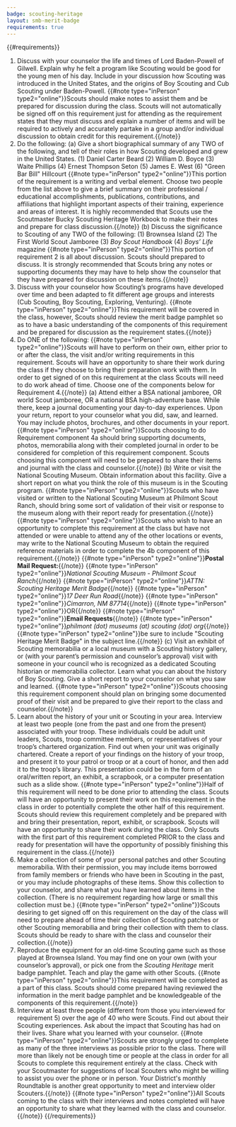 ```yaml
---
badge: scouting-heritage
layout: smb-merit-badge
requirements: true
---
```


{{#requirements}}
1. Discuss with your counselor the life and times of Lord Baden-Powell of Gilwell. Explain why he felt a program like Scouting would be good for the young men of his day. Include in your discussion how Scouting was introduced in the United States, and the origins of Boy Scouting and Cub Scouting under Baden-Powell.
    {{#note type="inPerson" type2="online"}}Scouts should make notes to assist them and be prepared for discussion during the class. Scouts will not automatically be signed off on this requirement just for attending as the requirement states that they must discuss and explain a number of items and will be required to actively and accurately partake in a group and/or individual discussion to obtain credit for this requirement.{{/note}}
2. Do the following:
    (a) Give a short biographical summary of any TWO of the following, and tell of their roles in how Scouting developed and grew in the United States.
        (1) Daniel Carter Beard
        (2) William D. Boyce
        (3) Waite Phillips
        (4) Ernest Thompson Seton
        (5) James E. West
        (6) "Green Bar Bill" Hillcourt
        {{#note type="inPerson" type2="online"}}This portion of the requirement is a writing and verbal element. Choose two people from the list above to give a brief summary on their professional / educational accomplishments, publications, contributions, and affiliations that highlight important aspects of their training, experience and areas of interest. It is highly recommended that Scouts use the Scoutmaster Bucky Scouting Heritage Workbook to make their notes and prepare for class discussion.{{/note}}
    (b) Discuss the significance to Scouting of any TWO of the following:
        (1) Brownsea Island
        (2) The First World Scout Jamboree
        (3) *Boy Scout Handbook*
        (4) *Boys’ Life* magazine
        {{#note type="inPerson" type2="online"}}This portion of requirement 2 is all about discussion. Scouts should prepared to discuss. It is strongly recommended that Scouts bring any notes or supporting documents they may have to help show the counselor that they have prepared for discussion on these items.{{/note}}
3. Discuss with your counselor how Scouting’s programs have developed over time and been adapted to fit different age groups and interests (Cub Scouting, Boy Scouting, Exploring, Venturing).
    {{#note type="inPerson" type2="online"}}This requirement will be covered in the class, however, Scouts should review the merit badge pamphlet so as to have a basic understanding of the components of this requirement and be prepared for discussion as the requirement states.{{/note}}
4. Do ONE of the following:
    {{#note type="inPerson" type2="online"}}Scouts will have to perform on their own, either prior to or after the class, the visit and/or writing requirements in this requirement. Scouts will have an opportunity to share their work during the class if they choose to bring their preparation work with them. In order to get signed of on this requirement at the class Scouts will need to do work ahead of time. Choose one of the components below for Requirement 4.{{/note}}
    (a) Attend either a BSA national jamboree, OR world Scout jamboree, OR a national BSA high-adventure base. While there, keep a journal documenting your day-to-day experiences. Upon your return, report to your counselor what you did, saw, and learned. You may include photos, brochures, and other documents in your report.
        {{#note type="inPerson" type2="online"}}Scouts choosing to do Requirement component 4a should bring supporting documents, photos, memorabilia along with their completed journal in order to be considered for completion of this requirement component. Scouts choosing this component will need to be prepared to share their items and journal with the class and counselor.{{/note}}
    (b) Write or visit the National Scouting Museum. Obtain information about this facility. Give a short report on what you think the role of this museum is in the Scouting program.
        {{#note type="inPerson" type2="online"}}Scouts who have visited or written to the National Scouting Museum at Philmont Scout Ranch, should bring some sort of validation of their visit or response to the museum along with their report ready for presentation.{{/note}}
        {{#note type="inPerson" type2="online"}}Scouts who wish to have an opportunity to complete this requirement at the class but have not attended or were unable to attend any of the other locations or events, may write to the National Scouting Museum to obtain the required reference materials in order to complete the 4b component of this requirement.{{/note}}
            {{#note type="inPerson" type2="online"}}**Postal Mail Request:**{{/note}}
            {{#note type="inPerson" type2="online"}}*National Scouting Museum - Philmont Scout Ranch*{{/note}}
            {{#note type="inPerson" type2="online"}}*ATTN: Scouting Heritage Merit Badge*{{/note}}
            {{#note type="inPerson" type2="online"}}*17 Deer Run Road*{{/note}}
            {{#note type="inPerson" type2="online"}}*Cimarron, NM 87714*{{/note}}
            {{#note type="inPerson" type2="online"}}OR{{/note}}
            {{#note type="inPerson" type2="online"}}**Email Requests**{{/note}}
            {{#note type="inPerson" type2="online"}}*philmont (dot) museums (at) scouting (dot) org*{{/note}}
            {{#note type="inPerson" type2="online"}}be sure to include "Scouting Heritage Merit Badge" in the subject line.{{/note}}
    (c) Visit an exhibit of Scouting memorabilia or a local museum with a Scouting history gallery, or (with your parent’s permission and counselor’s approval) visit with someone in your council who is recognized as a dedicated Scouting historian or memorabilia collector. Learn what you can about the history of Boy Scouting. Give a short report to your counselor on what you saw and learned.
        {{#note type="inPerson" type2="online"}}Scouts choosing this requirement component should plan on bringing some documented proof of their visit and be prepared to give their report to the class and counselor.{{/note}}
5. Learn about the history of your unit or Scouting in your area. Interview at least two people (one from the past and one from the present) associated with your troop. These individuals could be adult unit leaders, Scouts, troop committee members, or representatives of your troop’s chartered organization. Find out when your unit was originally chartered. Create a report of your findings on the history of your troop, and present it to your patrol or troop or at a court of honor, and then add it to the troop’s library. This presentation could be in the form of an oral/written report, an exhibit, a scrapbook, or a computer presentation such as a slide show.
    {{#note type="inPerson" type2="online"}}Half of this requirement will need to be done prior to attending the class. Scouts will have an opportunity to present their work on this requirement in the class in order to potentially complete the other half of this requirement. Scouts should review this requirement completely and be prepared with and bring their presentation, report, exhibit, or scrapbook. Scouts will have an opportunity to share their work during the class. Only Scouts with the first part of this requirement completed PRIOR to the class and ready for presentation will have the opportunity of possibly finishing this requirement in the class.{{/note}}
6. Make a collection of some of your personal patches and other Scouting memorabilia. With their permission, you may include items borrowed from family members or friends who have been in Scouting in the past, or you may include photographs of these items. Show this collection to your counselor, and share what you have learned about items in the collection. (There is no requirement regarding how large or small this collection must be.)
    {{#note type="inPerson" type2="online"}}Scouts desiring to get signed off on this requirement on the day of the class will need to prepare ahead of time their collection of Scouting patches or other Scouting memorabilia and bring their collection with them to class. Scouts should be ready to share with the class and counselor their collection.{{/note}}
7. Reproduce the equipment for an old-time Scouting game such as those played at Brownsea Island. You may find one on your own (with your counselor’s approval), or pick one from the *Scouting Heritage* merit badge pamphlet. Teach and play the game with other Scouts.
    {{#note type="inPerson" type2="online"}}This requirement will be completed as a part of this class. Scouts should come prepared having reviewed the information in the merit badge pamphlet and be knowledgeable of the components of this requirement.{{/note}}
8. Interview at least three people (different from those you interviewed for requirement 5) over the age of 40 who were Scouts. Find out about their Scouting experiences. Ask about the impact that Scouting has had on their lives. Share what you learned with your counselor.
    {{#note type="inPerson" type2="online"}}Scouts are strongly urged to complete as many of the three interviews as possible prior to the class. There will more than likely not be enough time or people at the class in order for all Scouts to complete this requirement entirely at the class. Check with your Scoutmaster for suggestions of local Scouters who might be willing to assist you over the phone or in person. Your District's monthly Roundtable is another great opportunity to meet and interview older Scouters.{{/note}}
    {{#note type="inPerson" type2="online"}}All Scouts coming to the class with their interviews and notes completed will have an opportunity to share what they learned with the class and counselor.{{/note}}
{{/requirements}}
